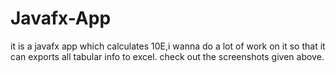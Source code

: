 # Javafx-App
it is a javafx app which calculates 10E,i wanna do a lot of work on it so that it can exports all tabular info to excel.
check out the screenshots given above.
